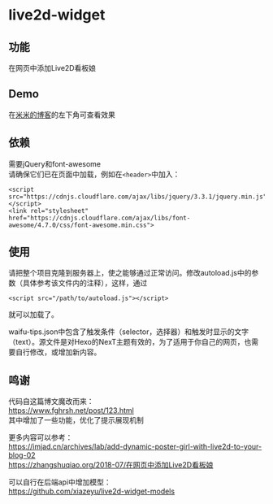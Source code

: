 # live2d-widget

## 功能
在网页中添加Live2D看板娘

## Demo
在[米米的博客](https://zhangshuqiao.org)的左下角可查看效果

## 依赖
需要jQuery和font-awesome  
请确保它们已在页面中加载，例如在`<header>`中加入：
```
<script src="https://cdnjs.cloudflare.com/ajax/libs/jquery/3.3.1/jquery.min.js"></script>
<link rel="stylesheet" href="https://cdnjs.cloudflare.com/ajax/libs/font-awesome/4.7.0/css/font-awesome.min.css">
```

## 使用
请把整个项目克隆到服务器上，使之能够通过正常访问。修改autoload.js中的参数（具体参考该文件内的注释），这样，通过
```
<script src="/path/to/autoload.js"></script>
```
就可以加载了。

waifu-tips.json中包含了触发条件（selector，选择器）和触发时显示的文字（text）。源文件是对Hexo的NexT主题有效的，为了适用于你自己的网页，也需要自行修改，或增加新内容。

## 鸣谢
代码自这篇博文魔改而来：  
https://www.fghrsh.net/post/123.html  
其中增加了一些功能，优化了提示展现机制

更多内容可以参考：  
https://imjad.cn/archives/lab/add-dynamic-poster-girl-with-live2d-to-your-blog-02  
https://zhangshuqiao.org/2018-07/在网页中添加Live2D看板娘

可以自行在后端api中增加模型：  
https://github.com/xiazeyu/live2d-widget-models
